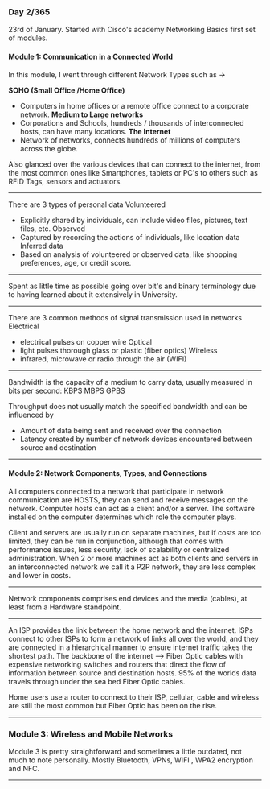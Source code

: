 ### Day 2/365
23rd of January.
Started with Cisco's academy Networking Basics first set of modules.

#### Module 1: Communication in a Connected World
In this  module, I went through different Network Types such as ->

**SOHO (Small Office /Home Office)** 
- Computers in home offices or a remote office connect to a corporate network.
**Medium to Large networks**
- Corporations and Schools, hundreds / thousands of interconnected hosts, can have many locations.
**The Internet**
- Network of networks, connects hundreds of millions of computers across the globe.

Also glanced over the various devices that can connect to the internet, from the most common ones like Smartphones, tablets or PC's to others such as RFID Tags, sensors and actuators.

---
There are 3 types of personal data
Volunteered
- Explicitly shared by individuals, can include video files, pictures, text files, etc.
Observed
- Captured by recording the actions of individuals, like location data
Inferred data
- Based on analysis of volunteered or observed data, like shopping preferences, age, or credit score.

---

Spent as little time as possible going over bit's and binary terminology due to having learned about it extensively in University.

---
There are 3 common methods of signal transmission used in networks
Electrical
- electrical pulses on copper wire
Optical
- light pulses thorough glass or plastic (fiber optics)
Wireless
- infrared, microwave or radio through the air (WIFI)
---
Bandwidth is the capacity of a medium to carry data, usually measured in bits per second:
KBPS MBPS GPBS

Throughput does not usually match the specified bandwidth and can be influenced by
- Amount of data being sent and received over the connection
- Latency created by number of network devices encountered between source and destination

---
#### Module 2: Network Components, Types, and Connections

All computers connected to a network that participate in network communication are HOSTS, they can send and receive messages on the network. Computer hosts can act as a client and/or a server. The software installed on the computer determines which role the computer plays.

Client and servers are usually run on separate machines, but if costs are too limited, they can be run in conjunction, although that comes with performance issues, less security, lack of scalability or centralized administration.
When 2 or more machines act as both clients and servers in an interconnected network we call it a P2P network, they are less complex and lower in costs.

---
Network components comprises end devices and the media (cables), at least from a Hardware standpoint.

---
An ISP provides the link between the home network and the internet. ISPs connect to other ISPs to form a network of links all over the world, and they are connected in a hierarchical manner to ensure internet traffic takes the shortest path.
The backbone of the internet --> Fiber Optic cables with expensive networking switches and routers that direct the flow of information between source and destination hosts. 95% of the worlds data travels through under the sea bed Fiber Optic cables.

Home users use a router to connect to their ISP, cellular, cable and wireless are still the most common but Fiber Optic has been on the rise. 

---
### Module 3: Wireless and Mobile Networks

Module 3 is pretty straightforward and sometimes a little outdated, not much to note personally. Mostly Bluetooth, VPNs, WIFI , WPA2 encryption and NFC.

---
